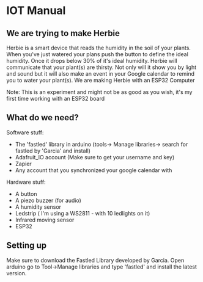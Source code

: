 # IOT Manual

## We are trying to make Herbie
Herbie is a smart device that reads the humidity in the soil of your plants. When you've just watered your plans push the button to define the ideal humidity. Once it drops below 30% of it's ideal humidity. Herbie will communicate that your plant(s) are thirsty. Not only will it show you by light and sound but it will also  make an event in your Google calendar to remind you to water your plant(s).
We are making Herbie with an ESP32 Computer

Note: This is an experiment and might not be as good as you wish, it's my first time working with an ESP32 board


## What do we need?

Software stuff:
* The 'fastled' library in arduino (tools-> Manage libraries-> search for fastled by 'Garcia' and install)
* Adafruit_IO account (Make sure to get your username and key)
* Zapier
* Any account that you synchronized your google calendar with

Hardware stuff:
* A button
* A piezo buzzer (for audio)
* A humidity sensor
* Ledstrip ( I'm using a WS2811 - with 10 ledlights on it)
* Infrared moving sensor
* ESP32

## Setting up

Make sure to download the Fastled Library developed by Garcia. Open arduino go to Tool->Manage libraries and type 'fastled' and install the latest version.

